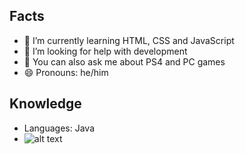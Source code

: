 ## Facts

- 🌱 I’m currently learning HTML, CSS and JavaScript
- 🤔 I’m looking for help with development
- 💬 You can also ask me about PS4 and PC games
- 😄 Pronouns: he/him

## Knowledge
- Languages: Java 
- ![alt text](https://github.com/guimazito/image.jpg?raw=true)
